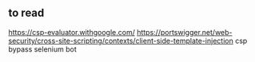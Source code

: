 ## to read
https://csp-evaluator.withgoogle.com/
https://portswigger.net/web-security/cross-site-scripting/contexts/client-side-template-injection
csp bypass
selenium bot
